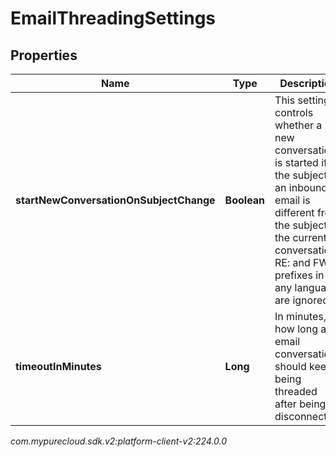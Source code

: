# EmailThreadingSettings


## Properties

| Name | Type | Description | Notes |
| ------------ | ------------- | ------------- | ------------- |
| **startNewConversationOnSubjectChange** | **Boolean** | This setting controls whether a new conversation is started if the subject of an inbound email is different from the subject of the current conversation. RE: and FWD: prefixes in any language are ignored. |  [optional] |
| **timeoutInMinutes** | **Long** | In minutes, how long an email conversation should keep being threaded after being disconnected. |  [optional] |




_com.mypurecloud.sdk.v2:platform-client-v2:224.0.0_

